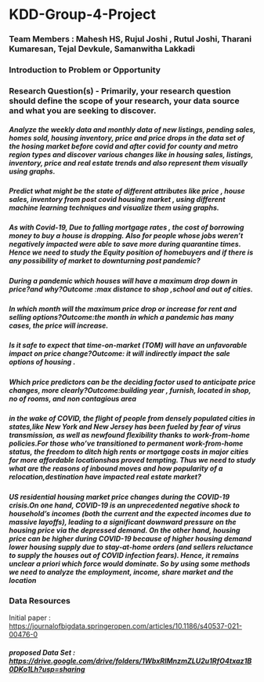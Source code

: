 # KDD-Group-4-Project

### Team Members : Mahesh HS, Rujul Joshi , Rutul Joshi, Tharani Kumaresan, Tejal Devkule, Samanwitha Lakkadi

### Introduction to Problem or Opportunity
  

### Research Question(s) - Primarily, your research question should define the scope of your research, your data source and what you are seeking to discover.
##### Analyze the weekly data and monthly data of new listings, pending sales, homes sold, housing inventory, price and price drops in the data set of the hosing market before covid and after covid for county and metro region types and discover various changes  like in housing sales,  listings, inventory, price and real estate trends and also represent them visually using graphs.
#####  Predict what might be the state of different attributes like price , house sales, inventory from post covid housing market , using different machine learning techniques and visualize them using graphs. 

##### As  with Covid-19, Due to falling mortgage rates , the cost of borrowing money to buy a house is dropping. Also for people whose jobs weren’t negatively impacted were able to save more during quarantine times. Hence we need to study the Equity position of homebuyers and if there is any possibility of market to downturning post pandemic?

##### During a pandemic which houses will have a maximum drop down in price?and why?Outcome :max distance to shop ,school and out of cities.

##### In which month will the maximum price drop or increase for rent and selling options?Outcome:the month in which a pandemic has many cases, the price will increase.

##### Is it safe to expect that time-on-market (TOM) will have an unfavorable impact on price change?Outcome: it will indirectly impact the sale options of housing .

##### Which price predictors  can be the deciding factor used to anticipate price changes, more clearly?Outcome:building year , furnish, located in shop, no of rooms, and non contagious area

##### in the wake of COVID, the flight of people from densely populated cities in states,like New York and New Jersey has been fueled by fear of virus transmission, as well as newfound flexibility thanks to work-from-home policies.For those who’ve transitioned to permanent work-from-home status, the freedom to ditch high rents or mortgage costs in major cities for more affordable locationshas proved tempting. Thus we need to study what are the reasons of inbound moves and  how popularity of a relocation,destination have impacted real estate market?

##### US residential housing market price changes during the COVID-19 crisis.On one hand, COVID-19 is an unprecedented negative shock to household’s incomes (both the current and the expected incomes due to massive layoffs), leading to a significant downward pressure on the housing price via the depressed demand. On the other hand, housing price can be higher during COVID-19 because of higher housing demand lower housing supply due to stay-at-home orders (and sellers reluctance to supply the houses out of COVID infection fears). Hence, it remains unclear a priori which force would dominate. So by using some methods we need to analyze the employment, income, share market and the location

### Data Resources
Initial paper : https://journalofbigdata.springeropen.com/articles/10.1186/s40537-021-00476-0
##### proposed Data Set : https://drive.google.com/drive/folders/1WbxRlMnzmZLU2u1RfO4txaz1B0DKo1Lh?usp=sharing
